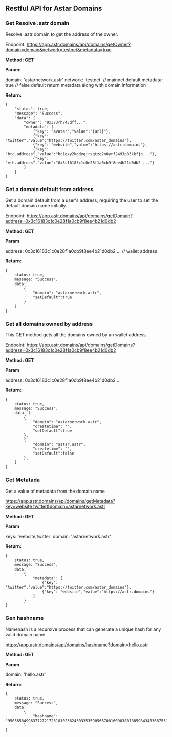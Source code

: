 ## Restful API for Astar Domains

### Get Resolve .astr domain
Resolve .astr domain to get the address of the owner.

Endpoint: https://app.astr.domains/api/domains/getOwner?domain=domain&network=testnet&metadata=true

**Method: GET**

**Param:**

domain: 'astarnetwork.astr'
network: 'testnet' // mainnet default
metadata: true // false default return metadata along with domain information

**Return:** 
```
{
    "status": true,
    "message": "Success",
    "data": { 
        "owner": "0x37Jrh74Jdff...",
        "metadata": [
            {"key": "avatar","value":"{url}"},
            {"key": "twitter","value":"https://twitter.com/astar_domains"},
            {"key": "website","value":"https://astr.domains"},
            {"key": "btc.address","value":"bc1qxy2kgdygjrsqtzq2n0yrf2493p83kkfjh..."},
            {"key": "eth.address","value":"0x3c16183c1c0e28f1a0cb9f8ee4b21d0db2 ..."}
        ]
    }
}
```
### Get a domain default from address
Get a domain default from a user's address, requiring the user to set the default domain name initially.

Endpoint: https://app.astr.domains/api/domains/getDomain?address=0x3c16183c1c0e28f1a0cb9f8ee4b21d0db2

**Method: GET**

**Param**

address: 0x3c16183c1c0e28f1a0cb9f8ee4b21d0db2 ... // wallet address

**Return:** 
```
{
    status: true,
    message: "Success",
    data:
        { 
            "domain": "astarnetwork.astr",
            "setDefault":true
        }
    ]
}
```

### Get all domains owned by address
This GET method gets all the domains owned by an wallet address.

Endpoint: https://app.astr.domains/api/domains/getDomains?address=0x3c16183c1c0e28f1a0cb9f8ee4b21d0db2

**Method: GET**

**Param**

address: 0x3c16183c1c0e28f1a0cb9f8ee4b21d0db2 ...

**Return:** 
```
{
    status: true,
    message: "Success",
    data: [
        { 
            "domain": "astarnetwork.astr",
            "createtime": "",
            "setDefault":true
        },
        { 
            "domain": "astar.astr",
            "createtime": "",
            "setDefault":false
        },
    ]
}
```


### Get Metatada
Get a value of metadata from the domain name

https://app.astr.domains/api/domains/getMetadata?key=website,twitter&domain=astarnetwork.astr

**Method: GET**

**Param**

keys: 'website,twitter'
domain: 'astarnetwork.astr'

**Return:** 
```
{
    status: true,
    message: "Success",
    data:
        { 
            "metadata": [
                {"key": "twitter","value":"https://twitter.com/astar_domains"},
                {"key": "website","value":"https://astr.domains"}
            ]
        }
}
```

### Gen hashname
Namehash is a recursive process that can generate a unique hash for any valid domain name.

https://app.astr.domains/api/domains/hashname?domain=hello.astr

**Method: GET**

**Param**

domain: 'hello.astr'

**Return:** 
```
{
    status: true,
    message: "Success",
    data:
        { 
            "hashname": "95056584996377272172318102362430335359056670016098380788598434836875371874275"
        }
}
```


